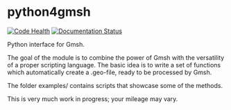 # python4gmsh

[![Code Health](https://landscape.io/github/nschloe/python4gmsh/master/landscape.png)](https://landscape.io/github/nschloe/python4gmsh/master)
[![Documentation Status](https://readthedocs.org/projects/python4gmsh/badge/?version=latest)](https://readthedocs.org/projects/python4gmsh/?badge=latest)


Python interface for Gmsh.

The goal of the module is to combine the power of Gmsh with the versatility of a proper scripting language.
The basic idea is to write a set of functions which automatically create a .geo-file, ready to be processed by Gmsh.

The folder examples/ contains scripts that showcase some of the methods.

This is very much work in progress; your mileage may vary.
